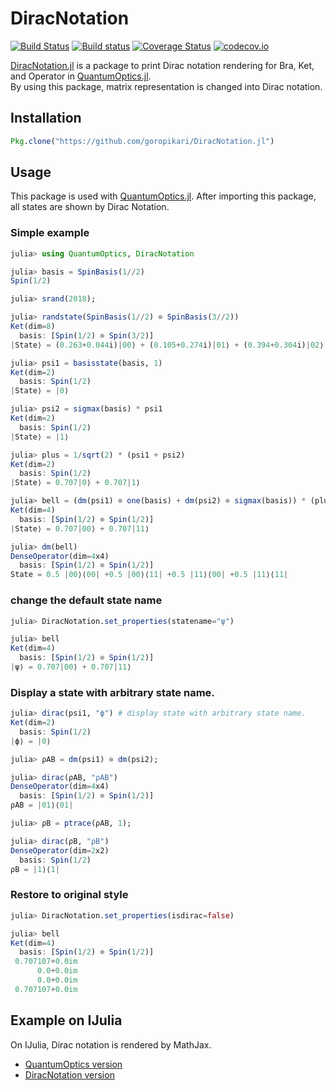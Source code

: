 # DiracNotation

[![Build Status](https://travis-ci.org/goropikari/DiracNotation.jl.svg?branch=master)](https://travis-ci.org/goropikari/DiracNotation.jl)
[![Build status](https://ci.appveyor.com/api/projects/status/e1r7f7i05myjnyg0?svg=true)](https://ci.appveyor.com/project/goropikari/quantuminformation-jl)
[![Coverage Status](https://coveralls.io/repos/goropikari/DiracNotation.jl/badge.svg?branch=master&service=github)](https://coveralls.io/github/goropikari/DiracNotation.jl?branch=master)
[![codecov.io](http://codecov.io/github/goropikari/DiracNotation.jl/coverage.svg?branch=master)](http://codecov.io/github/goropikari/DiracNotation.jl?branch=master)

[DiracNotation.jl](https://github.com/goropikari/DiracNotation.jl) is a package to print Dirac notation rendering for Bra, Ket, and Operator in [QuantumOptics.jl](https://github.com/qojulia/QuantumOptics.jl).  
By using this package, matrix representation is changed into Dirac notation.

## Installation
```julia
Pkg.clone("https://github.com/goropikari/DiracNotation.jl")
```

## Usage
This package is used with [QuantumOptics.jl](https://github.com/qojulia/QuantumOptics.jl).
After importing this package, all states are shown by Dirac Notation.

### Simple example
```julia
julia> using QuantumOptics, DiracNotation

julia> basis = SpinBasis(1//2)
Spin(1/2)

julia> srand(2018);

julia> randstate(SpinBasis(1//2) ⊗ SpinBasis(3//2))
Ket(dim=8)
  basis: [Spin(1/2) ⊗ Spin(3/2)]
|State⟩ = (0.263+0.044i)|00⟩ + (0.105+0.274i)|01⟩ + (0.394+0.304i)|02⟩ + (0.39+0.388i)|03⟩ + (0.29+0.289i)|10⟩ + (0.061+0.246i)|11⟩ + (0.143+0.105i)|12⟩ + (0.139+0.1i)|13⟩

julia> psi1 = basisstate(basis, 1)
Ket(dim=2)
  basis: Spin(1/2)
|State⟩ = |0⟩

julia> psi2 = sigmax(basis) * psi1
Ket(dim=2)
  basis: Spin(1/2)
|State⟩ = |1⟩

julia> plus = 1/sqrt(2) * (psi1 + psi2)
Ket(dim=2)
  basis: Spin(1/2)
|State⟩ = 0.707|0⟩ + 0.707|1⟩

julia> bell = (dm(psi1) ⊗ one(basis) + dm(psi2) ⊗ sigmax(basis)) * (plus ⊗ psi1)
Ket(dim=4)
  basis: [Spin(1/2) ⊗ Spin(1/2)]
|State⟩ = 0.707|00⟩ + 0.707|11⟩

julia> dm(bell)
DenseOperator(dim=4x4)
  basis: [Spin(1/2) ⊗ Spin(1/2)]
State = 0.5 |00⟩⟨00| +0.5 |00⟩⟨11| +0.5 |11⟩⟨00| +0.5 |11⟩⟨11|
```


### change the default state name
```julia
julia> DiracNotation.set_properties(statename="ψ")

julia> bell
Ket(dim=4)
  basis: [Spin(1/2) ⊗ Spin(1/2)]
|ψ⟩ = 0.707|00⟩ + 0.707|11⟩
```

### Display a state with arbitrary state name.
```julia
julia> dirac(psi1, "ϕ") # display state with arbitrary state name.
Ket(dim=2)
  basis: Spin(1/2)
|ϕ⟩ = |0⟩

julia> ρAB = dm(psi1) ⊗ dm(psi2);

julia> dirac(ρAB, "ρAB")
DenseOperator(dim=4x4)
  basis: [Spin(1/2) ⊗ Spin(1/2)]
ρAB = |01⟩⟨01|

julia> ρB = ptrace(ρAB, 1);

julia> dirac(ρB, "ρB")
DenseOperator(dim=2x2)
  basis: Spin(1/2)
ρB = |1⟩⟨1|
```

### Restore to original style
```julia
julia> DiracNotation.set_properties(isdirac=false)

julia> bell
Ket(dim=4)
  basis: [Spin(1/2) ⊗ Spin(1/2)]
 0.707107+0.0im
      0.0+0.0im
      0.0+0.0im
 0.707107+0.0im
```


## Example on IJulia
On IJulia, Dirac notation is rendered by MathJax.  
- [QuantumOptics version](https://nbviewer.jupyter.org/github/goropikari/DiracNotation.jl/blob/master/examples/QuantumOptics.ipynb)
- [DiracNotation version](https://nbviewer.jupyter.org/github/goropikari/DiracNotation.jl/blob/master/examples/braket.ipynb)
